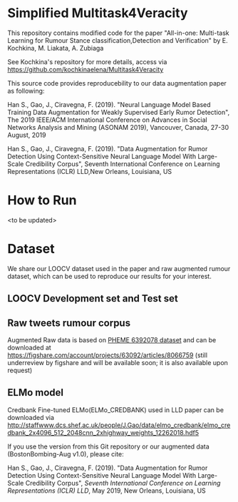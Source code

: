 # Simplified Multitask4Veracity
This repository contains modified code for the paper "All-in-one: Multi-task Learning for Rumour Stance classification,Detection and Verification" by E. Kochkina, M. Liakata, A. Zubiaga 

See Kochkina's repository for more details, access via https://github.com/kochkinaelena/Multitask4Veracity  

This source code provides reproducebility to our data augmentation paper as following:

Han S., Gao, J., Ciravegna, F. (2019). "Neural Language Model Based Training Data Augmentation for Weakly Supervised Early Rumor Detection", The 2019 IEEE/ACM International Conference on Advances in Social Networks Analysis and Mining (ASONAM 2019), Vancouver, Canada, 27-30 August, 2019

Han S., Gao, J., Ciravegna, F. (2019). "Data Augmentation for Rumor Detection Using Context-Sensitive Neural Language Model With Large-Scale Credibility Corpus", Seventh International Conference on Learning Representations (ICLR) LLD,New Orleans, Louisiana, US 

# How to Run

\<to be updated\>

# Dataset

We share our LOOCV dataset used in the paper and raw augmented rumour dataset, which can be used to reproduce our results for your interest.

## LOOCV Development set and Test set


## Raw tweets rumour corpus

Augmented Raw data is based on [PHEME 6392078 dataset](https://figshare.com/articles/PHEME_dataset_for_Rumour_Detection_and_Veracity_Classification/6392078) and can be downloaded at 
https://figshare.com/account/projects/63092/articles/8066759 (still underreview by figshare and will be available soon; it is also available upon request)

## ELMo model
  
Credbank Fine-tuned ELMo(ELMo_CREDBANK) used in LLD paper can be downloaded via http://staffwww.dcs.shef.ac.uk/people/J.Gao/data/elmo_credbank/elmo_credbank_2x4096_512_2048cnn_2xhighway_weights_12262018.hdf5

If you use the version from this Git repository or our augmented data (BostonBombing-Aug v1.0), please cite: 

Han S., Gao, J., Ciravegna, F. (2019). "Data Augmentation for Rumor Detection Using Context-Sensitive Neural Language Model With Large-Scale Credibility Corpus", *Seventh International Conference on Learning Representations (ICLR) LLD*, May 2019, New Orleans, Louisiana, US

